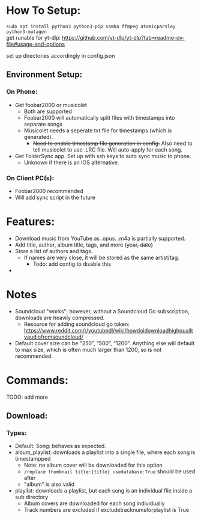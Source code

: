 # How To Setup:
`sudo apt install python3 python3-pip samba ffmpeg atomicparsley python3-mutagen`  
get runable for yt-dlp: https://github.com/yt-dlp/yt-dlp?tab=readme-ov-file#usage-and-options  

set up directories accordingly in config.json  

## Environment Setup:
### On Phone:
* Get foobar2000 or musicolet
  * Both are supported
  * Foobar2000 will automatically split files with timestamps into separate songs
  * Musicolet needs a seperate txt file for timestamps (which is generated).  
    * ~~Need to enable timestamp file generation in config.~~ Also need to tell musicolet to use .LRC file. Will auto-apply for each song.
* Get FolderSync app. Set up with ssh keys to auto sync music to phone.
    * Unknown if there is an IOS alternative.

### On Client PC(s):
* Foobar2000 recommended  
* Will add sync script in the future

# Features:
* Download music from YouTube as .opus. .m4a is partially supported.  
* Add title, author, album title, tags, and more ~~(year, date)~~  
* Store a list of authors and tags. 
  * If names are very close, it will be stored as the same artist/tag.
    * Todo: add config to disable this
* 

# Notes
* Soundcloud "works"; however, without a Soundcloud Go subscription, downloads are heavily compressed.
  * Resource for adding soundcloud go token: https://www.reddit.com/r/youtubedl/wiki/howdoidownloadhighqualityaudiofromsoundcloud/
* Default cover size can be "250”, “500”, “1200”. Anything else will default to max size, which is often much larger than 1200, so is not recommended.

# Commands:
TODO: add more
## Download:
### Types:
- Default: Song: behaves as expected.
- album_playlist: downloads a playlist into a single file, where each song is timestampped
    - Note: no album cover will be downloaded for this option
    - `/replace thumbnail title:{title} usedatabase:True` should be used after
    - "album" is also valid
- playlist: downloads a playlist, but each song is an individual file inside a sub directory
    - Album covers are downloaded for each song individually
    - Track numbers are excluded if excludetracknumsforplaylist is True
    